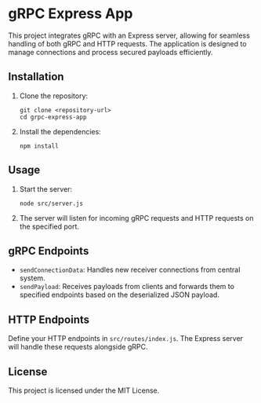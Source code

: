 # gRPC Express App

This project integrates gRPC with an Express server, allowing for seamless handling of both gRPC and HTTP requests. The application is designed to manage connections and process secured payloads efficiently.

## Installation

1. Clone the repository:

   ```
   git clone <repository-url>
   cd grpc-express-app
   ```

2. Install the dependencies:
   ```
   npm install
   ```

## Usage

1. Start the server:

   ```
   node src/server.js
   ```

2. The server will listen for incoming gRPC requests and HTTP requests on the specified port.

## gRPC Endpoints

- `sendConnectionData`: Handles new receiver connections from central system.
- `sendPayload`: Receives payloads from clients and forwards them to specified endpoints based on the deserialized JSON payload.

## HTTP Endpoints

Define your HTTP endpoints in `src/routes/index.js`. The Express server will handle these requests alongside gRPC.

## License

This project is licensed under the MIT License.

